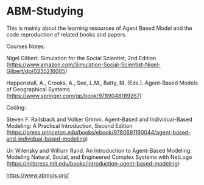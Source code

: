 # ABM-Studying

This is mainly about the learning resources of Agent Based Model and the code reproduction of related books and papers.

Courses Notes:

Nigel Gilbert. Simulation for the Social Scientist, 2nd Edition (https://www.amazon.com/Simulation-Social-Scientist-Nigel-Gilbert/dp/0335216005)

Heppenstall, A., Crooks, A., See, L.M., Batty, M. (Eds.). Agent-Based Models of Geographical Systems (https://www.springer.com/gp/book/9789048189267)


Coding:

Steven F. Railsback and Volker Grimm. Agent-Based and Individual-Based Modeling: A Practical Introduction, Second Edition (https://press.princeton.edu/books/ebook/9780691190044/agent-based-and-individual-based-modeling)

Uri Wilensky and William Rand. An Introduction to Agent-Based Modeling: Modeling Natural, Social, and Engineered Complex Systems with NetLogo
(https://mitpress.mit.edu/books/introduction-agent-based-modeling)

https://www.abmgis.org/

